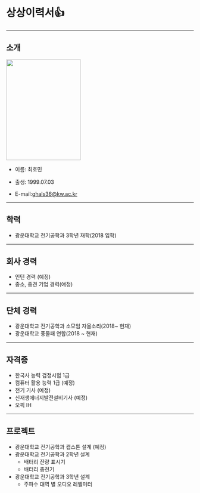 # 상상이력서👍
---
## 소개
 <img src="https://user-images.githubusercontent.com/101074052/190561137-e7af4097-d67b-49e5-80a8-ebb33325a63e.jpg" width="200" height="270"/>  
 
 - 이름: 최호민 

 - 출생: 1999.07.03

 - E-mail:ghals36@kw.ac.kr

---
## 학력
 - 광운대학교 전기공학과 3학년 재학(2018 입학)
 
---
## 회사 경력
 - 인턴 경력 (예정)
 - 중소, 중견 기업 경력(얘정)

---


## 단체 경력
 - 광운대학교 전기공학과 소모임 자올소리(2018~ 현재)
 - 광운대학교 풍물패 연합(2018 ~ 현재)
---

## 자격증
- 한국사 능력 검정시험 1급
- 컴퓨터 활용 능력 1급 (예정) 
- 전기 기사 (예정)
- 신재생에너지발전설비기사 (예정)
- 오픽 IH

---

## 프로젝트
 - 광운대학교 전기공학과 캡스톤 설계 (예정)
 - 광운대학교 전기공학과 2학년 설계
   - 배터리 잔량 표시기
   - 배터리 충전기
  - 광운대학교 전기공학과 3학년 설계
    - 주파수 대역 별 오디오 레벨미터
    





